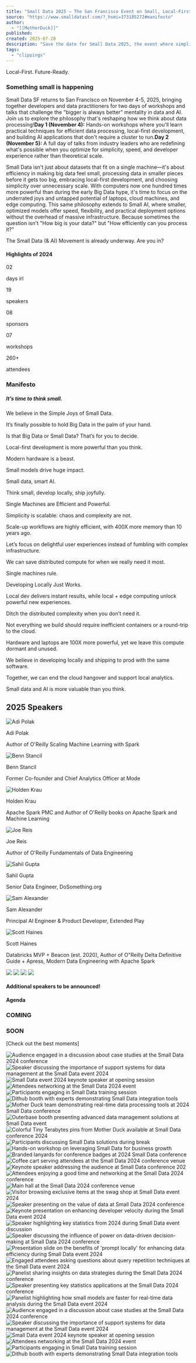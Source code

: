 ```yaml
---
title: "Small Data 2025 – The San Francisco Event on Small, Local-First Data"
source: "https://www.smalldatasf.com/?_hsmi=373185272#manifesto"
author:
  - "[[MotherDuck]]"
published:
created: 2025-07-28
description: "Save the date for Small Data 2025, the event where simplicity meets impact. Join industry leaders in exploring the joys of small, local-first data and the future of efficient computing."
tags:
  - "clippings"
---
```

Local-First. Future-Ready.

### Something small is happening

Small Data SF returns to San Francisco on November 4-5, 2025, bringing together developers and data practitioners for two days of workshops and talks that challenge the "bigger is always better" mentality in data and AI. Join us to explore the philosophy that's reshaping how we think about data processing!**Day 1 (November 4):** Hands-on workshops where you'll learn practical techniques for efficient data processing, local-first development, and building AI applications that don't require a cluster to run.**Day 2 (November 5):** A full day of talks from industry leaders who are redefining what's possible when you optimize for simplicity, speed, and developer experience rather than theoretical scale.

Small Data isn't just about datasets that fit on a single machine—it's about efficiency in making big data feel small, processing data in smaller pieces before it gets too big, embracing local-first development, and choosing simplicity over unnecessary scale. With computers now one hundred times more powerful than during the early Big Data hype, it's time to focus on the underrated joys and untapped potential of laptops, cloud machines, and edge computing. This same philosophy extends to Small AI, where smaller, optimized models offer speed, flexibility, and practical deployment options without the overhead of massive infrastructure. Because sometimes the question isn't "How big is your data?" but "How efficiently can you process it?"

The Small Data (& AI) Movement is already underway. Are you in?

#### Highlights of 2024

02

days irl

19

speakers

08

sponsors

07

workshops

260+

attendees

### Manifesto

##### It’s time to think small.

We believe in the Simple Joys of Small Data.

It’s finally possible to hold Big Data in the palm of your hand.

Is that Big Data or Small Data? That’s for you to decide.

Local-first development is more powerful than you think.

Modern hardware is a beast.

Small models drive huge impact.

Small data, smart AI.

Think small, develop locally, ship joyfully.

Single Machines are Efficient and Powerful.

Simplicity is scalable: chaos and complexity are not.

Scale-up workflows are highly efficient, with 400X more memory than 10 years ago.

Let’s focus on delightful user experiences instead of fumbling with complex infrastructure.

We can save distributed compute for when we really need it most.

Single machines rule.

Developing Locally Just Works.

Local dev delivers instant results, while local + edge computing unlock powerful new experiences.

Ditch the distributed complexity when you don’t need it.

Not everything we build should require inefficient containers or a round-trip to the cloud.

Hardware and laptops are 100X more powerful, yet we leave this compute dormant and unused.

We believe in developing locally and shipping to prod with the same software.

Together, we can end the cloud hangover and support local analytics.

Small data and AI is more valuable than you think.

## 2025 Speakers

![Adi Polak](https://www.smalldatasf.com/_next/image?url=%2F_next%2Fstatic%2Fmedia%2FAdiPolak.e573c565.png&w=640&q=75)

Adi Polak

Author of O'Reilly Scaling Machine Learning with Spark

![Benn Stancil](https://www.smalldatasf.com/_next/image?url=%2F_next%2Fstatic%2Fmedia%2FBennStancil.7e413a7b.png&w=640&q=75)

Benn Stancil

Former Co-founder and Chief Analytics Officer at Mode

![Holden Krau](https://www.smalldatasf.com/_next/image?url=%2F_next%2Fstatic%2Fmedia%2FHoldenKrau.5ad4db6c.png&w=640&q=75)

Holden Krau

Apache Spark PMC and Author of O'Reilly books on Apache Spark and Machine Learning

![Joe Reis](https://www.smalldatasf.com/_next/image?url=%2F_next%2Fstatic%2Fmedia%2FJoeReis.89be4efe.png&w=640&q=75)

Joe Reis

Author of O'Reilly Fundamentals of Data Engineering

![Sahil Gupta](https://www.smalldatasf.com/_next/image?url=%2F_next%2Fstatic%2Fmedia%2FSahilGupta.6655a13b.png&w=640&q=75)

Sahil Gupta

Senior Data Engineer, DoSomething.org

![Sam Alexander](https://www.smalldatasf.com/_next/image?url=%2F_next%2Fstatic%2Fmedia%2FSamAlexander.fd67f203.png&w=640&q=75)

Sam Alexander

Principal AI Engineer & Product Developer, Extended Play

![Scott Haines](https://www.smalldatasf.com/_next/image?url=%2F_next%2Fstatic%2Fmedia%2FScottHaines.03cb5473.png&w=640&q=75)

Scott Haines

Databricks MVP + Beacon (est. 2020), Author of O"Reilly Delta Definitive Guide + Apress, Modern Data Engineering with Apache Spark

![](https://www.smalldatasf.com/_next/image?url=%2F_next%2Fstatic%2Fmedia%2FShadowSpeaker.c7f4093f.png&w=640&q=75) ![](https://www.smalldatasf.com/_next/image?url=%2F_next%2Fstatic%2Fmedia%2FShadowSpeaker.c7f4093f.png&w=640&q=75) ![](https://www.smalldatasf.com/_next/image?url=%2F_next%2Fstatic%2Fmedia%2FShadowSpeaker.c7f4093f.png&w=640&q=75) ![](https://www.smalldatasf.com/_next/image?url=%2F_next%2Fstatic%2Fmedia%2FShadowSpeaker.c7f4093f.png&w=640&q=75)

#### Additional speakers to be announced!

#### Agenda

### COMING

### SOON

\[Check out the best moments\]

![Audience engaged in a discussion about case studies at the Small Data 2024 conference](https://www.smalldatasf.com/_next/image?url=%2Fassets%2Fphotos%2Fspeaker-spacex.jpg&w=3840&q=75) ![Speaker discussing the importance of support systems for data management at the Small Data event 2024](https://www.smalldatasf.com/_next/image?url=%2Fassets%2Fphotos%2Fspeaker-support-system.jpg&w=3840&q=75) ![Small Data event 2024 keynote speaker at opening session](https://www.smalldatasf.com/_next/image?url=%2Fassets%2Fphotos%2Fspeaker-why-data.jpg&w=3840&q=75) ![Attendees networking at the Small Data 2024 event](https://www.smalldatasf.com/_next/image?url=%2Fassets%2Fphotos%2Fattendence-coffee-area.jpg&w=3840&q=75) ![Participants engaging in Small Data training session](https://www.smalldatasf.com/_next/image?url=%2Fassets%2Fphotos%2Faudience-computers.jpg&w=3840&q=75) ![Dithub booth with experts demonstrating Small Data integration tools](https://www.smalldatasf.com/_next/image?url=%2Fassets%2Fphotos%2Fdithub-stand.jpg&w=3840&q=75) ![Mother Duck team demonstrating real-time data processing tools at 2024 Small Data conference](https://www.smalldatasf.com/_next/image?url=%2Fassets%2Fphotos%2Fmother-duck.team.jpg&w=3840&q=75) ![Outerbase booth presenting advanced data management solutions at Small Data event](https://www.smalldatasf.com/_next/image?url=%2Fassets%2Fphotos%2Fouterbase-stand.jpg&w=3840&q=75) ![Colorful Tiny Terabytes pins from Mother Duck available at Small Data conference 2024](https://www.smalldatasf.com/_next/image?url=%2Fassets%2Fphotos%2Fpins-tiny-terabytes.jpg&w=3840&q=75) ![Participants discussing Small Data solutions during break](https://www.smalldatasf.com/_next/image?url=%2Fassets%2Fphotos%2Fsmall-data-attendence.jpg&w=3840&q=75) ![Hands-on workshop on leveraging Small Data for business growth](https://www.smalldatasf.com/_next/image?url=%2Fassets%2Fphotos%2Fsmall-data-audience.jpg&w=3840&q=75) ![Branded lanyards for conference badges at 2024 Small Data conference](https://www.smalldatasf.com/_next/image?url=%2Fassets%2Fphotos%2Fsmall-data-badges.jpg&w=3840&q=75) ![Coffee cart serving attendees at the Small Data 2024 conference venue](https://www.smalldatasf.com/_next/image?url=%2Fassets%2Fphotos%2Fsmall-data-coffee-area.jpg&w=3840&q=75) ![Keynote speaker addressing the audience at Small Data conference 202](https://www.smalldatasf.com/_next/image?url=%2Fassets%2Fphotos%2Fsmall-data-networking.jpg&w=3840&q=75) ![Attendees enjoying a good time and networking at the Small Data 2024 conference](https://www.smalldatasf.com/_next/image?url=%2Fassets%2Fphotos%2Fsmall-data-speaker-attendence.jpg&w=3840&q=75) ![Main hall at the Small Data 2024 conference venue](https://www.smalldatasf.com/_next/image?url=%2Fassets%2Fphotos%2Fsmall-data-sponsors.jpg&w=3840&q=75) ![Visitor browsing exclusive items at the swag shop at Small Data event 2024](https://www.smalldatasf.com/_next/image?url=%2Fassets%2Fphotos%2Fsmall-data-swag-shop.jpg&w=3840&q=75) ![Speaker presenting on the value of data at Small Data 2024 conference](https://www.smalldatasf.com/_next/image?url=%2Fassets%2Fphotos%2Fspeaker-data-contains-value.jpg&w=3840&q=75) ![Keynote presentation on enhancing developer velocity during the Small Data event 2024](https://www.smalldatasf.com/_next/image?url=%2Fassets%2Fphotos%2Fspeaker-developer-velocity.jpg&w=3840&q=75) ![Speaker highlighting key statistics from 2024 during Small Data event discussion](https://www.smalldatasf.com/_next/image?url=%2Fassets%2Fphotos%2Fspeaker-duck-at--the-edge.jpg&w=3840&q=75) ![Speaker discussing the influence of power on data-driven decision-making at Small Data 2024 conference](https://www.smalldatasf.com/_next/image?url=%2Fassets%2Fphotos%2Fspeaker-influence-of.power.jpg&w=3840&q=75) ![Presentation slide on the benefits of 'prompt locally' for enhancing data efficiency during Small Data event 2024](https://www.smalldatasf.com/_next/image?url=%2Fassets%2Fphotos%2Fspeaker-prompt-locally.jpg&w=3840&q=75) ![Engaged attendees asking questions about query repetition techniques at the Small Data event 2024](https://www.smalldatasf.com/_next/image?url=%2Fassets%2Fphotos%2Fspeaker-query-repetition.jpg&w=3840&q=75) ![Panelist sharing insights on data strategies during the Small Data 2024 conference](https://www.smalldatasf.com/_next/image?url=%2Fassets%2Fphotos%2Fspeaker-SD-by-the-numbers-conversation.jpg&w=3840&q=75) ![Speaker presenting key statistics applications at the Small Data 2024 conference](https://www.smalldatasf.com/_next/image?url=%2Fassets%2Fphotos%2Fspeaker-small-data.jpg&w=3840&q=75) ![Panelist highlighting how small models are faster for real-time data analysis during the Small Data event 2024](https://www.smalldatasf.com/_next/image?url=%2Fassets%2Fphotos%2Fspeaker-small-models-are-faster.jpg&w=3840&q=75) ![Audience engaged in a discussion about case studies at the Small Data 2024 conference](https://www.smalldatasf.com/_next/image?url=%2Fassets%2Fphotos%2Fspeaker-spacex.jpg&w=3840&q=75) ![Speaker discussing the importance of support systems for data management at the Small Data event 2024](https://www.smalldatasf.com/_next/image?url=%2Fassets%2Fphotos%2Fspeaker-support-system.jpg&w=3840&q=75) ![Small Data event 2024 keynote speaker at opening session](https://www.smalldatasf.com/_next/image?url=%2Fassets%2Fphotos%2Fspeaker-why-data.jpg&w=3840&q=75) ![Attendees networking at the Small Data 2024 event](https://www.smalldatasf.com/_next/image?url=%2Fassets%2Fphotos%2Fattendence-coffee-area.jpg&w=3840&q=75) ![Participants engaging in Small Data training session](https://www.smalldatasf.com/_next/image?url=%2Fassets%2Fphotos%2Faudience-computers.jpg&w=3840&q=75) ![Dithub booth with experts demonstrating Small Data integration tools](https://www.smalldatasf.com/_next/image?url=%2Fassets%2Fphotos%2Fdithub-stand.jpg&w=3840&q=75)